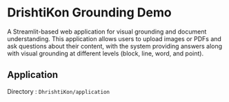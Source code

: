 # DrishtiKon Grounding Demo

A Streamlit-based web application for visual grounding and document understanding. This application allows users to upload images or PDFs and ask questions about their content, with the system providing answers along with visual grounding at different levels (block, line, word, and point).

## Application

Directory : ```DhrishtiKon/application```